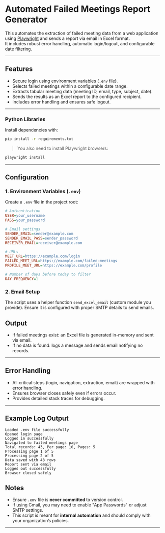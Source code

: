# Automated Failed Meetings Report Generator

This automates the extraction of failed meeting data from a web application using [Playwright](https://playwright.dev/python/) and sends a report via email in Excel format.  
It includes robust error handling, automatic login/logout, and configurable date filtering.

---

## Features

- Secure login using environment variables (`.env` file).
- Selects failed meetings within a configurable date range.
- Extracts tabular meeting data (meeting ID, email, type, subject, date).
- Sends the results as an Excel report to the configured recipient.
- Includes error handling and ensures safe logout.

---

### Python Libraries

Install dependencies with:

```bash
pip install -r requirements.txt
````

> You also need to install Playwright browsers:

```bash
playwright install
```

---

## Configuration

### 1. Environment Variables (`.env`)

Create a `.env` file in the project root:

```ini
# Authentication
USER=your_username
PASS=your_password

# Email settings
SENDER_EMAIL=sender@example.com
SENDER_EMAIL_PASS=sender_password
RECEIVER_EMAIL=receiver@example.com

# URLs
MEET_URL=https://example.com/login
FAILED_MEET_URL=https://example.com/failed-meetings
PROFILE_MEET_URL=https://example.com/profile

# Number of days before today to filter
DAY_FREQUENCY=1
```

### 2. Email Setup

The script uses a helper function `send_excel_email` (custom module you provide).
Ensure it is configured with proper SMTP details to send emails.

## Output

- If failed meetings exist: an Excel file is generated in-memory and sent via email.
- If no data is found: logs a message and sends email notifying no records.

---

## Error Handling

- All critical steps (login, navigation, extraction, email) are wrapped with error handling.
- Ensures browser closes safely even if errors occur.
- Provides detailed stack traces for debugging.

---

## Example Log Output

```plaintext
Loaded .env file successfully
Opened login page
Logged in successfully
Navigated to failed meetings page
Total records: 43, Per page: 10, Pages: 5
Processing page 1 of 5
Processing page 2 of 5
Data saved with 43 rows
Report sent via email
Logged out successfully
Browser closed safely
```

## Notes

- Ensure `.env` file is **never committed** to version control.
- If using Gmail, you may need to enable "App Passwords" or adjust SMTP settings.
- This script is meant for **internal automation** and should comply with your organization’s policies.

---

